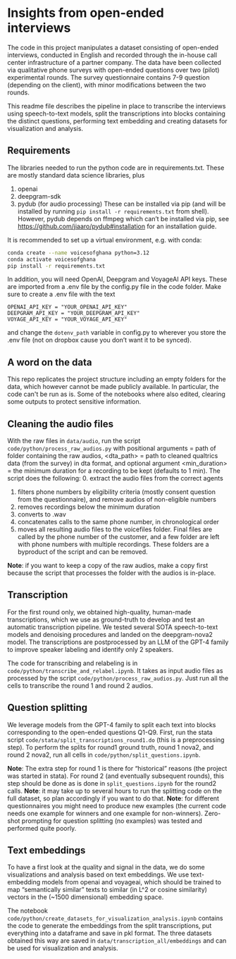 # Insights from open-ended interviews
The code in this project manipulates a dataset consisting of open-ended interviews, conducted in English and recorded through the in-house call center infrastructure of a partner company. 
The data have been collected via qualitative phone surveys with open-ended questions over two (pilot) experimental rounds. The survey questionnaire contains 7-9 question (depending on the client), with minor modifications between the two rounds. 

This readme file describes the pipeline in place to transcribe the interviews using speech-to-text models, split the transcriptions into blocks containing the distinct questions, performing text embedding and creating datasets for visualization and analysis.


## Requirements
The libraries needed to run the python code are in requirements.txt. These are mostly standard data science libraries, plus 
1.	openai
2.	deepgram-sdk
3.	pydub (for audio processing)
These can be installed via pip (and will be installed by running `pip install -r requirements.txt` from shell). However, pydub depends on ffmpeg which can’t be installed via pip, see https://github.com/jiaaro/pydub#installation for an installation guide. 

It is recommended to set up a virtual environment, e.g. with conda: 

```bash
conda create --name voicesofghana python=3.12
conda activate voicesofghana
pip install -r requirements.txt
```

In addition, you will need OpenAI, Deepgram and VoyageAI API keys. These are imported from a .env file by the config.py file in the code folder. Make sure to create a .env file with the text
```
OPENAI_API_KEY = "YOUR_OPENAI_API_KEY"
DEEPGRAM_API_KEY = "YOUR_DEEPGRAM_API_KEY"
VOYAGE_API_KEY = "YOUR_VOYAGE_API_KEY"
```
and change the `dotenv_path` variable in config.py to wherever you store the .env file (not on dropbox cause you don’t want it to be synced). 

## A word on the data

This repo replicates the project structure including an empty folders for the data, which however cannot be made publicly available. In particular, the code can't be run as is. Some of the notebooks where also edited, clearing some outputs to protect sensitive information. 

## Cleaning the audio files
With the raw files in `data/audio`, run the script `code/python/process_raw_audios.py` with positional arguments <directory> = path of folder containing the raw audios, <dta_path> = path to cleaned qualtrics data (from the survey) in dta format, and optional argument <min_duration> = the minimum duration for a recording to be kept (defaults to 1 min). The script does the following:
0.	extract the audio files from the correct agents 
1.	filters phone numbers by eligibility criteria (mostly consent question from the questionnaire), and remove audios of non-eligible numbers
2.	removes recordings below the minimum duration
3.	converts to .wav
4.	concatenates calls to the same phone number, in chronological order
5.	moves all resulting audio files to the voicefiles folder. Final files are called by the phone number of the customer, and a few folder are left with phone numbers with multiple recordings. These folders are a byproduct of the script and can be removed. 

**Note**: if you want to keep a copy of the raw audios, make a copy first because the script that processes the folder with the audios is in-place.

## Transcription
For the first round only, we obtained high-quality, human-made transcriptions, which we use as ground-truth to develop and test an automatic transcription pipeline. We tested several SOTA speech-to-text models and denoising procedures and landed on the deepgram-nova2 model. The transcriptions are postprocessed by an LLM of the GPT-4 family to improve speaker labeling and identify only 2 speakers. 

The code for transcribing and relabeling is in `code/python/transcribe_and_relabel.ipynb`. It takes as input audio files as processed by the script `code/python/process_raw_audios.py`. Just run all the cells to transcribe the round 1 and round 2 audios. 

## Question splitting
We leverage models from the GPT-4 family to split each text into blocks corresponding to the open-ended questions Q1-Q9. First, run the stata script `code/stata/split_transcriptions_round1.do` (this is a preprocessing step). To perform the splits for round1 ground truth, round 1 nova2, and round 2 nova2, run all cells in `code/python/split_questions.ipynb`. 

**Note**: The extra step for round 1 is there for “historical” reasons (the project was started in stata). For round 2 (and eventually subsequent rounds), this step should be done as is done in `split_questions.ipynb` for the round2 calls.
**Note**: it may take up to several hours to run the splitting code on the full dataset, so plan accordingly if you want to do that. 
**Note**: for different questionnaires you might need to produce new examples (the current code needs one example for winners and one example for non-winners). Zero-shot prompting for question splitting (no examples) was tested and performed quite poorly.

## Text embeddings
To have a first look at the quality and signal in the data, we do some visualizations and analysis based on text embeddings. We use text-embedding models from openai and voyageai, which should be trained to map “semantically similar” texts to similar (in L^2 or cosine similarity) vectors in the (~1500 dimensional) embedding space. 

The notebook `code/python/create_datasets_for_visualization_analysis.ipynb` contains the code to generate the embeddings from the split transcriptions, put everything into a dataframe and save in pkl format. The three datasets obtained this way are saved in `data/transcription_all/embeddings` and can be used for visualization and analysis.  
